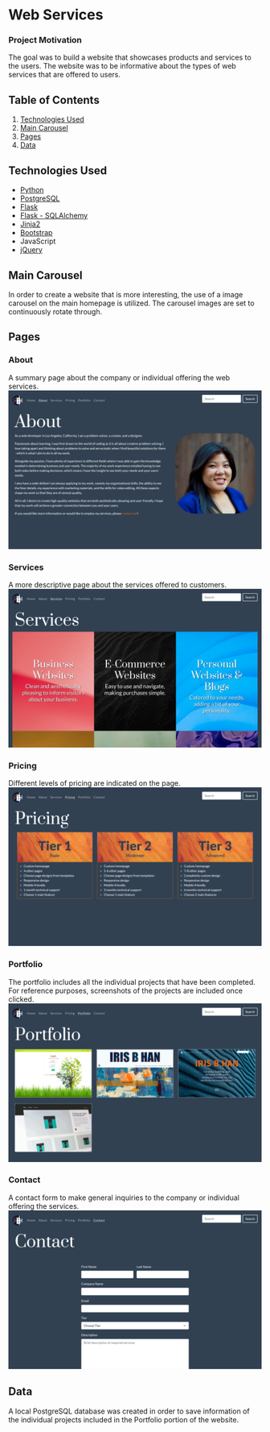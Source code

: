 # Web Services

### Project Motivation
The goal was to build a website that showcases products and services to the users. The website was to be informative about the types of web services that are offered to users.

## Table of Contents
1. [Technologies Used](#technologies)
2. [Main Carousel](#carousel)
3. [Pages](#pages)
4. [Data](#data)

## <a name="technologies"></a>Technologies Used
* [Python](https://www.python.org/)
* [PostgreSQL](https://www.postgresql.org/)
* [Flask](http://flask.pocoo.org/)
* [Flask - SQLAlchemy](http://flask-sqlalchemy.pocoo.org/2.1/)
* [Jinja2](http://jinja.pocoo.org/docs/dev/)
* [Bootstrap](http://getbootstrap.com/)
* JavaScript
* [jQuery](https://jquery.com/)

## <a name="carousel"></a>Main Carousel
In order to create a website that is more interesting, the use of a image carousel on the main homepage is utilized. The carousel images are set to continuously rotate through.

## <a name="pages"></a>Pages
### About
A summary page about the company or individual offering the web services.
![About](/static/img/screenshots/about.png)

### Services
A more descriptive page about the services offered to customers.
![Services](/static/img/screenshots/services.png)

### Pricing
Different levels of pricing are indicated on the page.
![Pricing](/static/img/screenshots/pricing.png)

### Portfolio
The portfolio includes all the individual projects that have been completed. For reference purposes, screenshots of the projects are included once clicked.
![Portfolio](/static/img/screenshots/portfolio.png)

### Contact
A contact form to make general inquiries to the company or individual offering the services.
![Contact](/static/img/screenshots/contact.png)

## <a name="data"></a>Data
A local PostgreSQL database was created in order to save information of the individual projects included in the Portfolio portion of the website.
